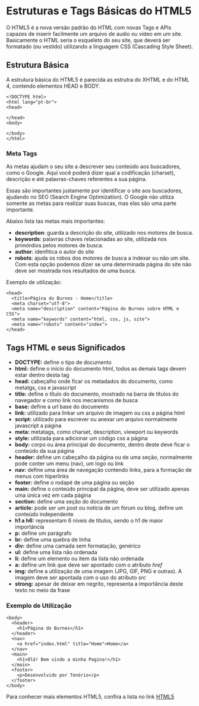 # Estruturas e Tags Básicas do HTML5

O HTML5 é a nova versão padrão do HTML com novas Tags e APIs capazes de inserir facilmente um arquivo de audio ou vídeo em um site. Basicamente o HTML seria o esqueleto do seu site, que deverá ser formatado (ou vestido) utilizando a linguagem CSS (Cascading Style Sheet).

## Estrutura Básica

A estrutura básica do HTML5 é parecida as estrutra do XHTML e do HTML 4, contendo elementos HEAD e BODY.
```
<!DOCTYPE html>
<html lang="pt-br">
<head>

</head>
<body>

</body>
</html>
```

### Meta Tags

As metas ajudam o seu site a descrever seu conteúdo aos buscadores, como o Google. Aqui você poderá dizer qual a codificação (charset), descrição e até palavras-chaves referentes a sua página. 

Essas são importantes justamente por identificar o site aos buscadores, ajudando no SEO (Search Engine Optimization). O Google não utiliza somente as metas para realizar suas buscas, mas elas são uma parte importante.

Abaixo lista tas metas mais importantes:

- **description**: guarda a descrição do site, utilizado nos motores de busca. 
- **keywords**: palavras chaves relacionadas ao site, utilizada nos primórdios pelos motores de busca.
- **author**: idenfitica o autor do site
- **robots**: ajuda os robos dos motores de busca a indexar ou não um site. Com esta opção podemos dizer se uma determinada página do site não deve ser mostrada nos resultados de uma busca.

Exemplo de utilização:

```
<head>
  <title>Página do Burnes - Home</title>
  <meta charset="utf-8">
  <meta name="description" content="Página do Burnes sobre HTML e CSS">
  <meta name="keywords" content="html, css, js, site">
  <meta name="robots" content="index">
</head>
```

## Tags HTML e seus Significados

- **DOCTYPE:** define o tipo de documento
- **html:** define o início do documento html, todos as demais tags devem estar dentro desta tag
- **head:** cabeçalho onde ficar os metadados do documento, como metatgs, css e javascript
- **title:** define o título do documento, mostrado na barra de títulos do navegador e como link nos mecanismos de busca
- **base:** define a url base do documento
- **link:** utilizado para linkar um arquivo de imagem ou css a página html
- **script:** utilizado para escrever ou anexar um arquivo normalmente javascript a página
- **meta:** metatags, como charset, description, viewport ou keywords
- **style:** utilizada para adicionar um código css a página
- **body:** corpo ou área principal do documento, dentro deste deve ficar o conteúdo da sua página
- **header:** define um cabeçalho da página ou de uma seção, normalmente pode conter um menu (nav), um logo ou link
- **nav:**  define uma área de navegação contendo links, para a formação de menus com hiperlinks
- **footer:** define o rodapé de uma página ou seção
- **main:** define o conteúdo principal da página, deve ser utilizado apenas uma única vez em cada página
- **section:** define uma seção do documento
- **article:** pode ser um post ou notícia de um fórum ou blog, define um conteúdo independente
- **h1 a h6:** representam 6 níveis de títulos, sendo o h1 de maior importância
- **p:** define um parágrafo
- **br:** define uma quebra de linha
- **div:** define uma camada sem formatação, genérico
- **ul:** define uma lista não ordenada
- **li:** define um elemento ou item da lista não ordenada
- **a:** define um link que deve ser apontado com o atributo *href*
- **img:** define a utilização de uma imagem (JPG, GIF, PNG e outras). A imagem deve ser apontada com o uso do atributo *src*
- **strong:** apesar de deixar em negrito, representa a importância deste texto no meio da frase

### Exemplo de Utilização

```
<body>
  <header>
    <h1>Página do Burnes</h1>
  </header>
  <nav>
    <a href="index.html" title="Home">Home</a>
  </nav>
  <main>
    <h1>Olá! Bem vindo a minha Pagina!</h1>
  </main>
  <footer>
    <p>Desenvolvido por Tenório</p>
  </footer>
</body>

```

Para conhecer mais elementos HTML5, confira a lista no link [HTML5](https://developer.mozilla.org/pt-BR/docs/Web/HTML/HTML5/HTML5_element_list "HTML Element List")